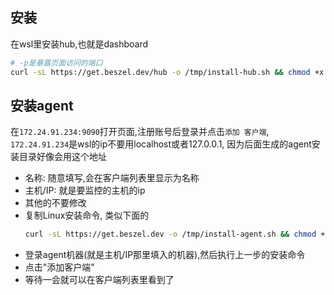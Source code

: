 ## 安装
在wsl里安装hub,也就是dashboard
```bash
# -p是暴露页面访问的端口
curl -sL https://get.beszel.dev/hub -o /tmp/install-hub.sh && chmod +x /tmp/install-hub.sh && /tmp/install-hub.sh -p 9090
```
## 安装agent
在`172.24.91.234:9090`打开页面,注册账号后登录并点击`添加 客户端`, `172.24.91.234`是wsl的ip不要用localhost或者127.0.0.1, 因为后面生成的agent安装目录好像会用这个地址   
- 名称: 随意填写,会在客户端列表里显示为名称
- 主机/IP: 就是要监控的主机的ip
- 其他的不要修改
- 复制Linux安装命令, 类似下面的
    ```bash
    curl -sL https://get.beszel.dev -o /tmp/install-agent.sh && chmod +x /tmp/install-agent.sh && /tmp/install-agent.sh -p 45876 -k "ssh-ed25519 AAAAC3NzaC1lZDI1NTE5AAAAIPLQxKKK33EZprjUg3UYShFeeoV/MydumP3fDakUl9ZB" -t "a27-ede39b7ee28-20ab-a6663320c2" -url "http://172.24.91.234:9090" --china-mirrors
    ```
- 登录agent机器(就是主机/IP那里填入的机器),然后执行上一步的安装命令
- 点击"添加客户端"
- 等待一会就可以在客户端列表里看到了